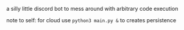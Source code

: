 a silly little discord bot to mess around with arbitrary code execution

note to self: for cloud use `python3 main.py &` to creates persistence
